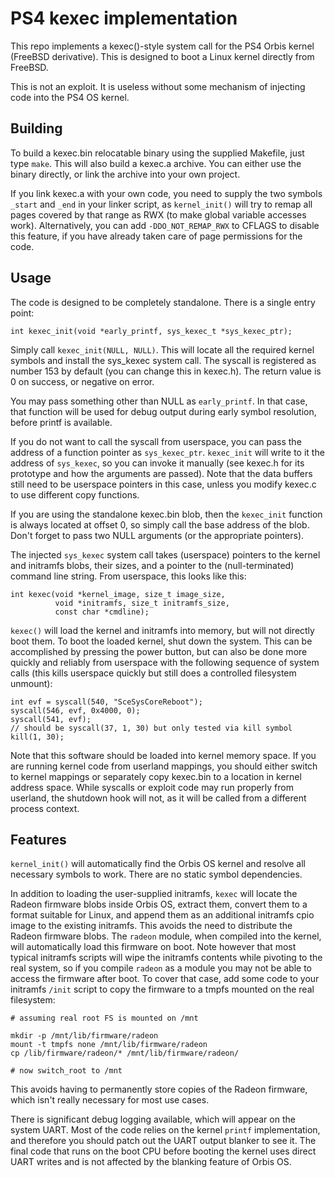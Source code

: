 # PS4 kexec implementation

This repo implements a kexec()-style system call for the PS4 Orbis kernel
(FreeBSD derivative). This is designed to boot a Linux kernel directly from
FreeBSD.

This is not an exploit. It is useless without some mechanism of injecting code
into the PS4 OS kernel.

## Building

To build a kexec.bin relocatable binary using the supplied Makefile, just type
`make`. This will also build a kexec.a archive. You can either use the binary
directly, or link the archive into your own project.

If you link kexec.a with your own code, you need to supply the two symbols
`_start` and `_end` in your linker script, as `kernel_init()` will try to remap
all pages covered by that range as RWX (to make global variable accesses work).
Alternatively, you can add `-DDO_NOT_REMAP_RWX` to CFLAGS to disable this
feature, if you have already taken care of page permissions for the code.

## Usage

The code is designed to be completely standalone. There is a single entry point:

    int kexec_init(void *early_printf, sys_kexec_t *sys_kexec_ptr);

Simply call `kexec_init(NULL, NULL)`. This will locate all the required kernel
symbols and install the sys_kexec system call. The syscall is registered
as number 153 by default (you can change this in kexec.h). The return value
is 0 on success, or negative on error.

You may pass something other than NULL as `early_printf`. In that case, that
function will be used for debug output during early symbol resolution, before
printf is available.

If you do not want to call the syscall from userspace, you can pass the address
of a function pointer as `sys_kexec_ptr`. `kexec_init` will write to it the
address of `sys_kexec`, so you can invoke it manually (see kexec.h for
its prototype and how the arguments are passed). Note that the data buffers
still need to be userspace pointers in this case, unless you modify kexec.c to
use different copy functions.

If you are using the standalone kexec.bin blob, then the `kexec_init` function
is always located at offset 0, so simply call the base address of the blob.
Don't forget to pass two NULL arguments (or the appropriate pointers).

The injected `sys_kexec` system call takes (userspace) pointers to the kernel
and initramfs blobs, their sizes, and a pointer to the (null-terminated) command
line string. From userspace, this looks like this:

    int kexec(void *kernel_image, size_t image_size,
              void *initramfs, size_t initramfs_size,
              const char *cmdline);

`kexec()` will load the kernel and initramfs into memory, but will not directly
boot them. To boot the loaded kernel, shut down the system. This can be
accomplished by pressing the power button, but can also be done more quickly
and reliably from userspace with the following sequence of system calls (this
kills userspace quickly but still does a controlled filesystem unmount):

    int evf = syscall(540, "SceSysCoreReboot");
    syscall(546, evf, 0x4000, 0);
    syscall(541, evf);
    // should be syscall(37, 1, 30) but only tested via kill symbol
    kill(1, 30);

Note that this software should be loaded into kernel memory space. If you are
running kernel code from userland mappings, you should either switch to kernel
mappings or separately copy kexec.bin to a location in kernel address space.
While syscalls or exploit code may run properly from userland, the shutdown hook
will not, as it will be called from a different process context.

## Features

`kernel_init()` will automatically find the Orbis OS kernel and resolve all
necessary symbols to work. There are no static symbol dependencies.

In addition to loading the user-supplied initramfs, `kexec` will locate the
Radeon firmware blobs inside Orbis OS, extract them, convert them to a format
suitable for Linux, and append them as an additional initramfs cpio image to
the existing initramfs. This avoids the need to distribute the Radeon firmware
blobs. The `radeon` module, when compiled into the kernel, will automatically
load this firmware on boot. Note however that most typical initramfs scripts
will wipe the initramfs contents while pivoting to the real system, so if you
compile `radeon` as a module you may not be able to access the firmware after
boot. To cover that case, add some code to your initramfs `/init` script to
copy the firmware to a tmpfs mounted on the real filesystem:

    # assuming real root FS is mounted on /mnt
    
    mkdir -p /mnt/lib/firmware/radeon
    mount -t tmpfs none /mnt/lib/firmware/radeon
    cp /lib/firmware/radeon/* /mnt/lib/firmware/radeon/
    
    # now switch_root to /mnt

This avoids having to permanently store copies of the Radeon firmware, which
isn't really necessary for most use cases.

There is significant debug logging available, which will appear on the system
UART. Most of the code relies on the kernel `printf` implementation, and
therefore you should patch out the UART output blanker to see it. The final
code that runs on the boot CPU before booting the kernel uses direct UART
writes and is not affected by the blanking feature of Orbis OS.
